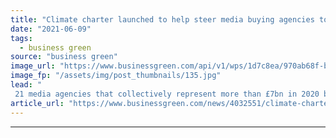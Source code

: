 ```yaml
---
title: "Climate charter launched to help steer media buying agencies towards net zero goals"
date: "2021-06-09"
tags: 
  - business green
source: "business green"
image_url: "https://www.businessgreen.com/api/v1/wps/1d7c8ea/970ab68f-b068-4895-a61a-6befe76a4c21/4/iStock-525568423-185x114.jpg"
image_fp: "/assets/img/post_thumbnails/135.jpg"
lead: "
 21 media agencies that collectively represent more than £7bn in 2020 billings have signed up to charter, update reveals ..."
article_url: "https://www.businessgreen.com/news/4032551/climate-charter-launched-help-steer-media-buying-agencies-net-zero-goals"
---
```


---

